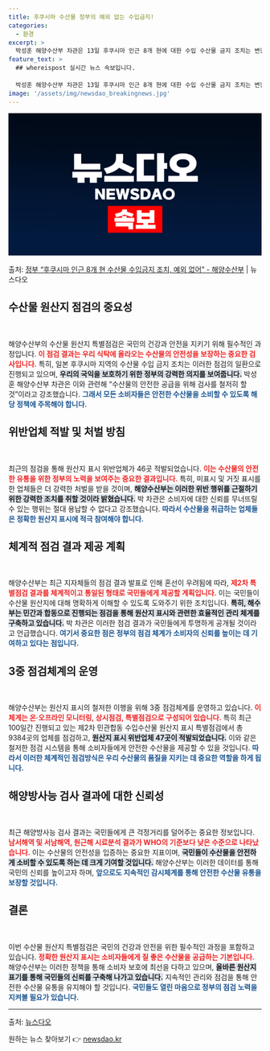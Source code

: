 ```yaml
---
title: 후쿠시마 수산물 정부의 예외 없는 수입금지!
categories:
  - 환경
excerpt: >
  박성훈 해양수산부 차관은 13일 후쿠시마 인근 8개 현에 대한 수입 수산물 금지 조치는 변함없이, 예외없이 …
feature_text: >
  ## whereispost 실시간 뉴스 속보입니다.

  박성훈 해양수산부 차관은 13일 후쿠시마 인근 8개 현에 대한 수입 수산물 금지 조치는 변함없이, 예외없이 …
image: '/assets/img/newsdao_breakingnews.jpg'
---
```


![뉴스다오 속보](/assets/img/newsdao_breakingnews.jpg)

<p>출처: <a href="https://newsdao.kr/1918" rel="dofollow">정부 “후쿠시마 인근 8개 현 수산물 수입금지 조치, 예외 없어” - 해양수산부</a> | 뉴스다오</p>

<h2 data-ke-size="size26">수산물 원산지 점검의 중요성</h2>
<p data-ke-size="size16">&nbsp;</p>
해양수산부의 수산물 원산지 특별점검은 국민의 건강과 안전을 지키기 위해 필수적인 과정입니다. <b><span style="color: #ee2323;">이 점검 결과는 우리 식탁에 올라오는 수산물의 안전성을 보장하는 중요한 검사입니다.</span></b> 특히, 일본 후쿠시마 지역의 수산물 수입 금지 조치는 이러한 점검의 일환으로 진행되고 있으며, <b><span style="background-color: #21538527;">우리의 국익을 보호하기 위한 정부의 강력한 의지를 보여줍니다.</span></b> 박성훈 해양수산부 차관은 이와 관련해 “수산물의 안전한 공급을 위해 검사를 철저히 할 것”이라고 강조했습니다. <b><span style="color: #1a5490;">그래서 모든 소비자들은 안전한 수산물을 소비할 수 있도록 해당 정책에 주목해야 합니다.</span></b>

<h2 data-ke-size="size26">위반업체 적발 및 처벌 방침</h2>
<p data-ke-size="size16">&nbsp;</p>
최근의 점검을 통해 원산지 표시 위반업체가 46곳 적발되었습니다. <b><span style="color: #ee2323;">이는 수산물의 안전한 유통을 위한 정부의 노력을 보여주는 중요한 결과입니다.</span></b> 특히, 미표시 및 거짓 표시를 한 업체들은 더 강력한 처벌을 받을 것이며, <b><span style="background-color: #21538527;">해양수산부는 이러한 위반 행위를 근절하기 위한 강력한 조치를 취할 것이라 밝혔습니다.</span></b> 박 차관은 소비자에 대한 신뢰를 무너뜨릴 수 있는 행위는 절대 용납할 수 없다고 강조했습니다. <b><span style="color: #1a5490;">따라서 수산물을 취급하는 업체들은 정확한 원산지 표시에 적극 참여해야 합니다.</span></b>

<h2 data-ke-size="size26">체계적 점검 결과 제공 계획</h2>
<p data-ke-size="size16">&nbsp;</p>
해양수산부는 최근 지자체들의 점검 결과 발표로 인해 혼선이 우려됨에 따라, <b><span style="color: #ee2323;">제2차 특별점검 결과를 체계적이고 통일된 형태로 국민들에게 제공할 계획입니다.</span></b> 이는 국민들이 수산물 원산지에 대해 명확하게 이해할 수 있도록 도와주기 위한 조치입니다. <b><span style="background-color: #21538527;">특히, 해수부는 민간과 합동으로 진행되는 점검을 통해 원산지 표시와 관련한 효율적인 관리 체계를 구축하고 있습니다.</span></b> 박 차관은 이러한 점검 결과가 국민들에게 투명하게 공개될 것이라고 언급했습니다. <b><span style="color: #1a5490;">여기서 중요한 점은 정부의 점검 체계가 소비자의 신뢰를 높이는 데 기여하고 있다는 점입니다.</span></b>

<h2 data-ke-size="size26">3중 점검체계의 운영</h2>
<p data-ke-size="size16">&nbsp;</p>
해양수산부는 원산지 표시의 철저한 이행을 위해 3중 점검체계를 운영하고 있습니다. <b><span style="color: #ee2323;">이 체계는 온·오프라인 모니터링, 상시점검, 특별점검으로 구성되어 있습니다.</span></b> 특히 최근 100일간 진행되고 있는 제2차 민관합동 수입수산물 원산지 표시 특별점검에서 총 9384곳의 업체를 점검하고, <b><span style="background-color: #21538527;">원산지 표시 위반업체 47곳이 적발되었습니다.</span></b> 이와 같은 철저한 점검 시스템을 통해 소비자들에게 안전한 수산물을 제공할 수 있을 것입니다. <b><span style="color: #1a5490;">따라서 이러한 체계적인 점검방식은 우리 수산물의 품질을 지키는 데 중요한 역할을 하게 됩니다.</span></b>

<h2 data-ke-size="size26">해양방사능 검사 결과에 대한 신뢰성</h2>
<p data-ke-size="size16">&nbsp;</p>
최근 해양방사능 검사 결과는 국민들에게 큰 걱정거리를 덜어주는 중요한 정보입니다. <b><span style="color: #ee2323;">남서해역 및 서남해역, 원근해 시료분석 결과가 WHO의 기준보다 낮은 수준으로 나타났습니다.</span></b> 이는 수산물의 안전성을 입증하는 중요한 지표이며, <b><span style="background-color: #21538527;">국민들이 수산물을 안전하게 소비할 수 있도록 하는 데 크게 기여할 것입니다.</span></b> 해양수산부는 이러한 데이터를 통해 국민의 신뢰를 높이고자 하며, <b><span style="color: #1a5490;">앞으로도 지속적인 감시체계를 통해 안전한 수산물 유통을 보장할 것입니다.</span></b>

<h2 data-ke-size="size26">결론</h2>
<p data-ke-size="size16">&nbsp;</p>
이번 수산물 원산지 특별점검은 국민의 건강과 안전을 위한 필수적인 과정을 포함하고 있습니다. <b><span style="color: #ee2323;">정확한 원산지 표시는 소비자들에게 질 좋은 수산물을 공급하는 기본입니다.</span></b> 해양수산부는 이러한 정책을 통해 소비자 보호에 최선을 다하고 있으며, <b><span style="background-color: #21538527;">올바른 원산지 표기를 통해 국민들의 신뢰를 구축해 나가고 있습니다.</span></b> 지속적인 관리와 점검을 통해 안전한 수산물 유통을 유지해야 할 것입니다. <b><span style="color: #1a5490;">국민들도 열린 마음으로 정부의 점검 노력을 지켜볼 필요가 있습니다.</span></b>

<hr />
<article>출처: <a href="https://newsdao.kr/1918" target="_blank">뉴스다오</a></article> 

원하는 뉴스 찾아보기 👉 <a href="https://newsdao.kr" rel="dofollow">newsdao.kr</a>


